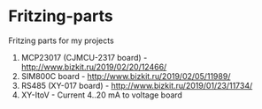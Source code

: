 # Fritzing-parts
Fritzing parts for my projects

1. MCP23017 (CJMCU-2317 board)  - http://www.bizkit.ru/2019/02/20/12466/ 
2. SIM800C board                - http://www.bizkit.ru/2019/02/05/11989/
3. RS485 (XY-017 board)         - http://www.bizkit.ru/2019/01/23/11734/
4. XY-ItoV                      - Current 4..20 mA to voltage board
